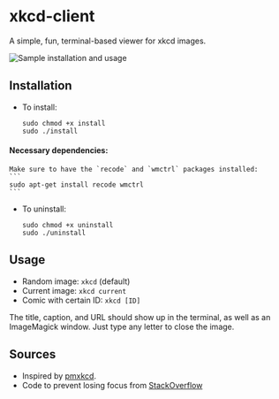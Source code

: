 # xkcd-client
A simple, fun, terminal-based viewer for xkcd images.

![Sample installation and usage](http://imgur.com/XsH0X7ql.png)

## Installation
- To install:
    ```
    sudo chmod +x install
    sudo ./install
    ```
####     Necessary dependencies:
    Make sure to have the `recode` and `wmctrl` packages installed:
    ```
    sudo apt-get install recode wmctrl
    ```

- To uninstall:
    ```
    sudo chmod +x uninstall
    sudo ./uninstall
    ```

## Usage
 - Random image: `xkcd` (default)
 - Current image: `xkcd current`
 - Comic with certain ID: `xkcd [ID]`

The title, caption, and URL should show up in the terminal, as well as an ImageMagick window. Just type any letter to close the image.

## Sources
 - Inspired by [pmxkcd](https://github.com/hakerdefo/pmxkcd).
 - Code to prevent losing focus from [StackOverflow](http://stackoverflow.com/questions/25585625/)
